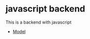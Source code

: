# javascript backend 

This is a backend with javascript
- [Model](https://app.eraser.io/workspace/YtPqZ1VogxGy1jzIDkzj)